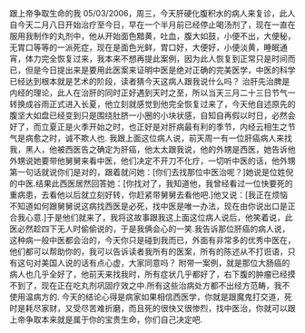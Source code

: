 跟上帝争取生命的我
05/03/2006，周三，今天肝硬化腹积水的病人来复诊，此人自今天二月八日开始治疗至今日，早在一个半月前已经停止喝汤剂了，现在一直在服用我制作的丸剂中，他从开始面色黯黄，吐血，腹大如鼓，小便不出，大便秘，无胃口等等的一派死症，现在是面色光鲜，胃口好，大便好，小便淡黄，睡眠通宵，体力完全恢复过来，我本来不想再提此案例，因为此人恢复到正常只是时间而已，但是今日提出来是要用此医案来证明中医是绝对正确的完美医学，中医的科学已经达到根本就是艺术的阶段，读者猜今天这病人跟我说什么吗？ 治肝先治脾是内经的理论，此人在治肝的同时正好遇到天时之至，所以当天三月二十三日节气一转换成谷雨正式进入长夏，他立刻就感觉到他完全恢复过来了，今天他自述原先的腹坚大如盘已经变到只是围绕肚脐一小圈的小块状感，自知自再假以时日，必然会好了，而立夏正是火季开始之时，也正好是对肝病最有利的季节，内经云相生之节气是病愈之时，诚不欺人也.
我跟上面这位病人说，前天周一有一位肝癌病人来找我，黑人，他被西医告之确定为肝癌，他太太跟我说，他的外甥是西医，她告诉他外甥说她要带他舅舅来看中医，他们决定不开刀不化疗，一切听中医的话，他外甥第一句话就说你们是对的，跟着就问她：[你们去找那位中医治呢？]她说是位姓倪的中医.结果此西医居然回答她：[你找对了，我知道他，我曾经看过一位快要死的重病患，去看他以后就立刻好转，你赶紧带舅舅去看他吧.]他又说：[我正在烦恼不知道如何跟舅舅说这病找西医是必死，找中医是唯一办法，现在由你说出口是正合我心意.]于是他们就来了，我将这故事跟我这上面这位病人说后，他笑着说，此医必然趁四下无人时偷偷说的，于是我俩会心的一笑.我告诉那位肝癌的病人说，这种病一般中医都会治的，今天你只是碰到我而已，外面有非常多的优秀中医在，他们都可以帮助你的，我可以告诉读者我所有的医案，所有的陈述从不打诳语，只有这句对美国人说的话有点心虚，大家同意吗？ 
附带一案例，就是那位大肠癌的病人也几乎全好了，他前天来找我时，所有症状几乎都好了，右下腹的肿瘤已经摸不到了，现在正在吃丸剂巩固疗效之中.所有这些治病处方都不出经方范畴，我不使用温病方的.
今天的结论心得是病家如果相信西医学，你就是跟魔鬼打交道，死时是耗尽家财，又受尽苦难折磨，而且死的很快又很惨烈，找中医治，你就可以跟上帝争取本来就是属于你的宝贵生命，你们自己决定吧.